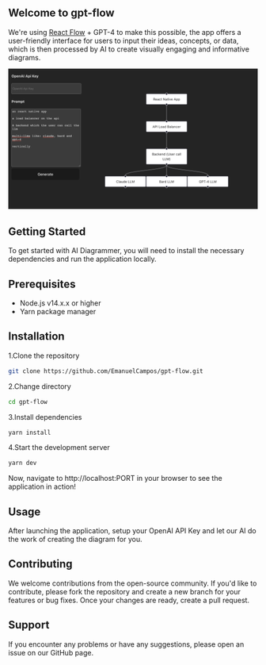 ## Welcome to gpt-flow

We're using [React Flow](https://reactflow.dev) + GPT-4 to make this possible, the app offers a user-friendly interface for users to input their ideas, concepts, or data, which is then processed by AI to create visually engaging and informative diagrams.

![Screenshoot showing a diagram, a prompt field and api key field](public/screenshot.png)

## Getting Started
To get started with AI Diagrammer, you will need to install the necessary dependencies and run the application locally.

## Prerequisites
- Node.js v14.x.x or higher
- Yarn package manager
## Installation
1.Clone the repository
```bash
git clone https://github.com/EmanuelCampos/gpt-flow.git
```
2.Change directory
```bash
cd gpt-flow
```
3.Install dependencies
```bash
yarn install
```
4.Start the development server
```bash
yarn dev
```
Now, navigate to http://localhost:PORT in your browser to see the application in action!

## Usage
After launching the application, setup your OpenAI API Key and let our AI do the work of creating the diagram for you.

## Contributing
We welcome contributions from the open-source community. If you'd like to contribute, please fork the repository and create a new branch for your features or bug fixes. Once your changes are ready, create a pull request.

## Support
If you encounter any problems or have any suggestions, please open an issue on our GitHub page.